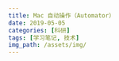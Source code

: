 ```yaml
---
title: Mac 自动操作（Automator）
date: 2019-05-05
categories: [科研]
tags: [学习笔记, 技术]
img_path: /assets/img/
---
```







